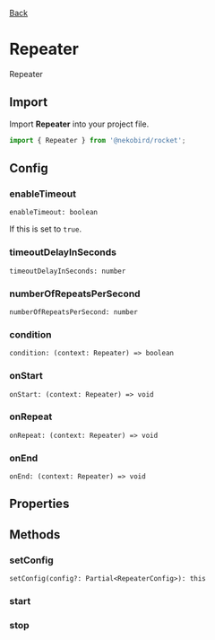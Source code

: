 [Back](./index.md)

# Repeater

Repeater

## Import

Import **Repeater** into your project file.

```typescript
import { Repeater } from '@nekobird/rocket';
```

## Config

### enableTimeout

`enableTimeout: boolean`

If this is set to `true`.

### timeoutDelayInSeconds

`timeoutDelayInSeconds: number`

### numberOfRepeatsPerSecond

`numberOfRepeatsPerSecond: number`

### condition

`condition: (context: Repeater) => boolean`

### onStart

`onStart: (context: Repeater) => void`

### onRepeat

`onRepeat: (context: Repeater) => void`

### onEnd

`onEnd: (context: Repeater) => void`

## Properties

## Methods

### setConfig

`setConfig(config?: Partial<RepeaterConfig>): this`

### start

### stop